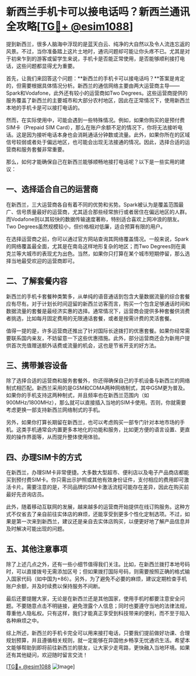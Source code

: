 # 新西兰手机卡可以接电话吗？新西兰通讯全攻略[[TG💪+ @esim1088](https://t.me/s/esim1088)]

提到新西兰，很多人脑海中浮现的是蓝天白云、纯净的大自然以及令人流连忘返的风景。不过，当你准备踏上这片土地时，通讯问题却可能让你头疼不已。尤其是对于初来乍到的游客或留学生来说，手机卡是否能正常使用，是否能够顺利接打电话，这些问题都显得尤为重要。

首先，让我们来回答这个问题：**新西兰的手机卡可以接电话吗？**答案是肯定的，但需要根据具体情况分析。新西兰的通信网络主要由两大运营商主导——Spark和Vodafone，此外还有较小的运营商如Two Degrees。这些运营商提供的服务覆盖了新西兰的主要城市和大部分农村地区，因此在正常情况下，使用新西兰本地的手机卡是可以接打电话的。

然而，在实际使用中，可能会遇到一些特殊情况。例如，如果你购买的是预付费SIM卡（Prepaid SIM Card），那么在账户余额不足的情况下，你将无法接听电话。这是因为接听电话本身也会消耗通话分钟数或流量。此外，如果你所在的区域信号较弱或者处于偏远地区，也可能会出现无法接通的情况。因此，选择合适的运营商和服务套餐非常重要。

那么，如何才能确保自己在新西兰能够顺畅地接打电话呢？以下是一些实用的建议：

## 一、选择适合自己的运营商

在新西兰，三大运营商各自有着不同的优势和劣势。Spark被认为是覆盖范围最广、信号质量最好的运营商，尤其适合那些经常旅行或者居住在偏远地区的人群。而Vodafone则以其较快的数据传输速度著称，特别适合喜欢上网冲浪的朋友。Two Degrees虽然规模较小，但价格相对低廉，适合预算有限的用户。

在选择运营商之前，你可以通过官方网站查询其网络覆盖情况。一般来说，Spark的网络覆盖最全面，尤其是在南岛这样地形复杂的地区；而Two Degrees则在奥克兰等大城市的表现尤为出色。当然，如果你只打算在某个城市短期停留，那么选择当地最受欢迎的运营商即可。

## 二、了解套餐内容

新西兰的手机卡套餐种类繁多，从单纯的语音通话到包含大量数据流量的综合套餐应有尽有。对于计划长时间逗留的新西兰访客而言，购买一个包含足够通话时间和数据流量的套餐是最经济实惠的选择。通常情况下，运营商会提供多种套餐供消费者挑选，比如每月固定费用的无限通话套餐，或者是按需计费的灵活套餐。

值得一提的是，许多运营商还推出了针对国际长途拨打的优惠套餐。如果你经常需要联系国内亲友，不妨留意一下这些优惠措施。此外，部分运营商还会为新用户提供首次充值赠送额外话费或流量的机会，这也是节省开支的好方法。

## 三、携带兼容设备

除了选择合适的运营商和服务套餐外，你还得确保自己的手机设备与新西兰的网络制式相匹配。新西兰采用的是GSM和CDMA两种网络制式，其中GSM更为普及。如果你的手机支持这两种制式，并且频率也在新西兰范围内（如900MHz/1800MHz），那么就可以直接插入当地的SIM卡使用。否则，你就需要考虑更换一部支持新西兰网络制式的手机。

另外，如果你打算长期留在新西兰，也可以考虑购买一部专门针对本地市场的手机。这类手机通常会内置更多本地化的功能和服务，比如更方便的语言设置、更直观的操作界面等，从而提升整体使用体验。

## 四、办理SIM卡的方式

在新西兰，办理SIM卡非常便捷。大多数大型超市、便利店以及电子产品商店都能买到预付费SIM卡。你只需出示护照或其他有效身份证件，支付相应的费用即可激活卡片。需要注意的是，不同品牌的SIM卡激活流程可能存在差异，因此在购买前最好先咨询店员。

此外，随着移动互联网的发展，越来越多的运营商开始提供在线订购服务。这种方式不仅省去了亲自前往实体店的麻烦，还能享受到更多个性化定制选项。不过，如果是第一次来到新西兰，建议还是亲自去实体店购买，以便更好地了解产品信息并及时解决可能出现的问题。

## 五、其他注意事项

除了上述几点之外，还有一些小细节值得我们关注。比如，在新西兰拨打本地号码时，可以直接拨号无需添加区号；但如果拨打国际号码，则需要按照正确的格式输入国家代码（如中国为+86）。另外，为了避免不必要的麻烦，建议定期检查手机账户余额，并及时续费以保持服务不间断。

最后还要提醒大家，无论是在新西兰还是其他国家，使用手机时都要注意安全问题。不要随意点击不明链接，避免泄露个人信息；同时也要遵守当地的法律法规，尊重他人隐私权。只有这样，我们才能真正享受到科技带来的便利，而不至于陷入各种麻烦之中。

综上所述，新西兰的手机卡完全可以用来接打电话，只要我们提前做好功课、合理规划预算，并且遵循相关规则，就一定能够在异国他乡畅享无忧通讯生活。希望本文能够帮助到即将前往新西兰的朋友，让大家少走弯路，更快融入当地环境。如果还有其他疑问，欢迎随时留言交流！

[[TG💪+ @esim1088](https://t.me/s/esim1088) ![Image](https://i.postimg.cc/4NQfJmqS/Snipaste-2025-05-13-00-14-12.png)]
